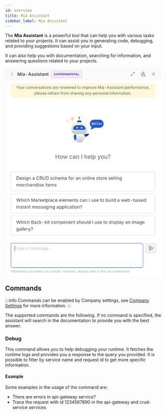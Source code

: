 ```yaml
---
id: overview
title: Mia Assistant
sidebar_label: Mia Assistant
---
```


The **Mia Assistant** is a powerful tool that can help you with various tasks related to your projects. It can assist you in generating code, debugging, and providing suggestions based on your input.

It can also help you with documentation, searching for information, and answering questions related to your projects.

![ai-assistant](./img/ai-assistant.png)

## Commands

:::info
Commands can be enabled by Company settings, see [Company Settings](console/company-configuration/settings.md) for more information.
:::

The supported commands are the following. If no command is specified, the assistant will search in the documentation to provide you with the best answer.

### Debug

This command allows you to help debugging your runtime. It fetches the runtime logs and provides you a response to the query you provided.
It is possible to filter by service name and request id to get more specific information.

#### Example

Some examples in the usage of the command are:

- There are errors in api-gateway service?
- Trace the request with id 1234567890 in the api-gateway and crud-service services
